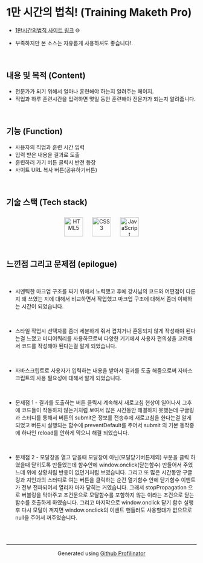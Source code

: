 
# 1만 시간의 법칙!  (Training Maketh Pro)  
* [1만시간의법칙 사이트 링크](https://chry8822.github.io/TrainingMakethPro/1%EB%A7%8C%EC%8B%9C%EA%B0%84%EC%9D%98%EB%B2%95%EC%B9%99.html) 🌐

 * 부족하지만 본 소스는 자유롭게 사용하셔도 좋습니다!.  
  

<br/>  



## 내용 및 목적 (Content)  
* 전문가가 되기 위해서 얼마나 훈련해야 하는지 알려주는 페이지.
* 직업과 하루 훈련시간을 입력하면 몇일 동안 훈련해야 전문가가 되는지 알려줍니다.  
  

<br/>  



## 기능 (Function)  
* 사용자의 직업과 훈련 시간 입력
* 입력 받은 내용을 결과로 도출
* 훈련하러 가기 버튼 클릭시 반전 등장
* 사이트 URL 복사 버튼(공유하기버튼)  
  

<br/>  



## 기술 스택 (Tech stack)  
<div align="center">  
<img style="margin: 10px" src="https://profilinator.rishav.dev/skills-assets/html5-original-wordmark.svg" alt="HTML5" height="50" />  
<img style="margin: 10px" src="https://profilinator.rishav.dev/skills-assets/css3-original-wordmark.svg" alt="CSS3" height="50" />  
<img style="margin: 10px" src="https://profilinator.rishav.dev/skills-assets/javascript-original.svg" alt="JavaScript" height="50" />  
</div>  

<br/>  



## 느낀점 그리고 문제점 (epilogue)  
<br>

* 시멘틱한 마크업 구조를 짜기 위해서 노력했고 후에 강사님의 코드와 어떤점이 다른지 왜 쓰였는 지에 대해서 비교하면서 작업했고 마크업 구조에 대해서 좀더 이해하는 시간이 되었습니다.

<br>


* 스타일 작업시 선택자를 좀더 세분하게 줘서 겹치거나 혼동되지 않게 작성해야 된다는걸 느꼈고 미디어쿼리를 사용하므로써 다양한 기기에서 사용자 편의성을 고려해서 코드를 작성해야 된다는걸 알게 되었습니다. 

<br>


* 자바스크립트로 사용자가 입력하는 내용을 받아서 결과를 도출 해줌으로써 자바스크립트의 사용 필요성에 대해서 알게 되었습니다.

  <br>

  
* 문제점 1 -  결과를 도출하는 버튼 클릭시 계속해서 새로고침 현상이 일어나서 그후에 코드들이 작동하지 않는거처럼 보여서 많은 시간동안 해결하지 못했는데 구글링과 스터디를 통해서 버튼의 submit은 정보를 전송후에 새로고침을 한다는걸 알게 되었고 버튼시 실행되는 함수에 preventDefault를 주어서 submit 의 기본 동작중에 하나인 reload를 안하게 막으니 해결 되었습니다.

 <br>

 
* 문제점 2 - 모달창을  열고 닫을때 모달창이 아닌(모달닫기버튼제외) 부분을 클릭 하였을때 닫히도록 만들었는데 함수안에 window.onclick(닫는함수) 만들어서 주었느데 위에 상황처럼 반응이 없던거처럼 보였습니다. 그리고 또 많은 시간동안 구글링과 지인과의 스터디로 여는 버튼을 클릭하는 순간 열기함수 안에 닫기함수 이벤트가 전부 전파되어서 열리자 마자 닫히는 거였습니다. 그래서 stopPropagation 으로 버블링을 막아주고 조건문으로 모달함수를 포함하지 않는 이라는 조건으로 닫는 함수를 호출하게 하였습니다. 그리고 마지막으로 window.onclick 닫기 함수 실행후 다시 모달이 꺼지면 window.onclick의 이벤트 핸들러도 사용할대가 없으므로 null을 주어서 꺼주었습니다.  

<br>

<br />

----
<div align="center">Generated using <a href="https://profilinator.rishav.dev/" target="_blank">Github Profilinator</a></div>
